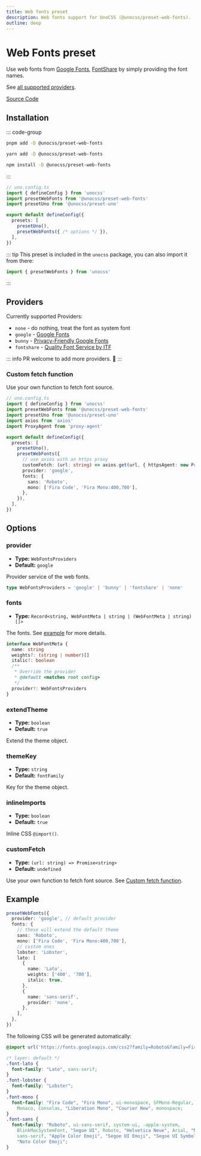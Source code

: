 ```yaml
---
title: Web fonts preset
description: Web fonts support for UnoCSS (@unocss/preset-web-fonts).
outline: deep
---
```


# Web Fonts preset

Use web fonts from [Google Fonts](https://fonts.google.com/), [FontShare](https://www.fontshare.com/) by simply providing the font names.

See [all supported providers](#providers).

[Source Code](https://github.com/unocss/unocss/tree/main/packages/preset-web-fonts)

## Installation

::: code-group
  ```bash [pnpm]
  pnpm add -D @unocss/preset-web-fonts
  ```
  ```bash [yarn]
  yarn add -D @unocss/preset-web-fonts
  ```
  ```bash [npm]
  npm install -D @unocss/preset-web-fonts
  ```
:::

```ts
// uno.config.ts
import { defineConfig } from 'unocss'
import presetWebFonts from '@unocss/preset-web-fonts'
import presetUno from '@unocss/preset-uno'

export default defineConfig({
  presets: [
    presetUno(),
    presetWebFonts({ /* options */ }),
  ],
})
```


::: tip
This preset is included in the `unocss` package, you can also import it from there:

```ts
import { presetWebFonts } from 'unocss'
```
:::


## Providers

Currently supported Providers:

- `none` - do nothing, treat the font as system font
- `google` - [Google Fonts](https://fonts.google.com/)
- `bunny` - [Privacy-Friendly Google Fonts](https://fonts.bunny.net/)
- `fontshare` - [Quality Font Service by ITF](https://www.fontshare.com/)

::: info
PR welcome to add more providers. 🙌
:::

### Custom fetch function

Use your own function to fetch font source.

```ts
// uno.config.ts
import { defineConfig } from 'unocss'
import presetWebFonts from '@unocss/preset-web-fonts'
import presetUno from '@unocss/preset-uno'
import axios from 'axios'
import ProxyAgent from 'proxy-agent'

export default defineConfig({
  presets: [
    presetUno(),
    presetWebFonts({
      // use axios with an https proxy
      customFetch: (url: string) => axios.get(url, { httpsAgent: new ProxyAgent('https://localhost:7890') }).then(it => it.data),
      provider: 'google',
      fonts: {
        sans: 'Roboto',
        mono: ['Fira Code', 'Fira Mono:400,700'],
      },
    }),
  ],
})
```

## Options

### provider
- **Type:** `WebFontsProviders`
- **Default:** `google`

Provider service of the web fonts.

```ts
type WebFontsProviders = 'google' | 'bunny' | 'fontshare' | 'none'
```

### fonts
- **Type:** `Record<string, WebFontMeta | string | (WebFontMeta | string)[]>`

The fonts. See [example](#example) for more details.

```ts
interface WebFontMeta {
  name: string
  weights?: (string | number)[]
  italic?: boolean
  /**
   * Override the provider
   * @default <matches root config>
   */
  provider?: WebFontsProviders
}
```

### extendTheme
- **Type:** `boolean`
- **Default:** `true`

Extend the theme object.

### themeKey
- **Type:** `string`
- **Default:** `fontFamily`

Key for the theme object.

### inlineImports
- **Type:** `boolean`
- **Default:** `true`

Inline CSS `@import()`.

### customFetch
- **Type:** `(url: string) => Promise<string>`
- **Default:** `undefined`

Use your own function to fetch font source. See [Custom fetch function](#custom-fetch-function).


## Example

```ts
presetWebFonts({
  provider: 'google', // default provider
  fonts: {
    // these will extend the default theme
    sans: 'Roboto',
    mono: ['Fira Code', 'Fira Mono:400,700'],
    // custom ones
    lobster: 'Lobster',
    lato: [
      {
        name: 'Lato',
        weights: ['400', '700'],
        italic: true,
      },
      {
        name: 'sans-serif',
        provider: 'none',
      },
    ],
  },
})
```

The following CSS will be generated automatically:

```css
@import url('https://fonts.googleapis.com/css2?family=Roboto&family=Fira+Code&family=Fira+Mono:wght@400;700&family=Lobster&family=Lato:ital,wght@0,400;0,700;1,400;1,700&display=swap');

/* layer: default */
.font-lato {
  font-family: "Lato", sans-serif;
}
.font-lobster {
  font-family: "Lobster";
}
.font-mono {
  font-family: "Fira Code", "Fira Mono", ui-monospace, SFMono-Regular, Menlo,
    Monaco, Consolas, "Liberation Mono", "Courier New", monospace;
}
.font-sans {
  font-family: "Roboto", ui-sans-serif, system-ui, -apple-system,
    BlinkMacSystemFont, "Segoe UI", Roboto, "Helvetica Neue", Arial, "Noto Sans",
    sans-serif, "Apple Color Emoji", "Segoe UI Emoji", "Segoe UI Symbol",
    "Noto Color Emoji";
}
```
